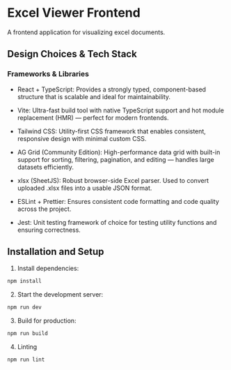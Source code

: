 # Excel Viewer Frontend

A frontend application for visualizing excel documents.

## Design Choices & Tech Stack

### Frameworks & Libraries

- React + TypeScript: Provides a strongly typed, component-based structure that is scalable and ideal for maintainability.

- Vite: Ultra-fast build tool with native TypeScript support and hot module replacement (HMR) — perfect for modern frontends.

- Tailwind CSS: Utility-first CSS framework that enables consistent, responsive design with minimal custom CSS.

- AG Grid (Community Edition): High-performance data grid with built-in support for sorting, filtering, pagination, and editing — handles large datasets efficiently.

- xlsx (SheetJS): Robust browser-side Excel parser. Used to convert uploaded .xlsx files into a usable JSON format.

- ESLint + Prettier: Ensures consistent code formatting and code quality across the project.

- Jest: Unit testing framework of choice for testing utility functions and ensuring correctness.

## Installation and Setup

1. Install dependencies:

```sh
npm install
```

2. Start the development server:

```sh
npm run dev
```

3. Build for production:

```sh
npm run build
```

4. Linting

```sh
npm run lint
```
